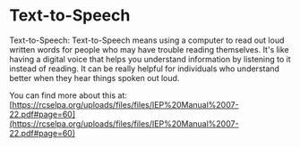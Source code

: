 # Text-to-Speech
Text-to-Speech: Text-to-Speech means using a computer to read out loud written words for people who may have trouble reading themselves. It's like having a digital voice that helps you understand information by listening to it instead of reading. It can be really helpful for individuals who understand better when they hear things spoken out loud.

You can find more about this at: [https://rcselpa.org/uploads/files/files/IEP%20Manual%2007-22.pdf#page=60](https://rcselpa.org/uploads/files/files/IEP%20Manual%2007-22.pdf#page=60)

